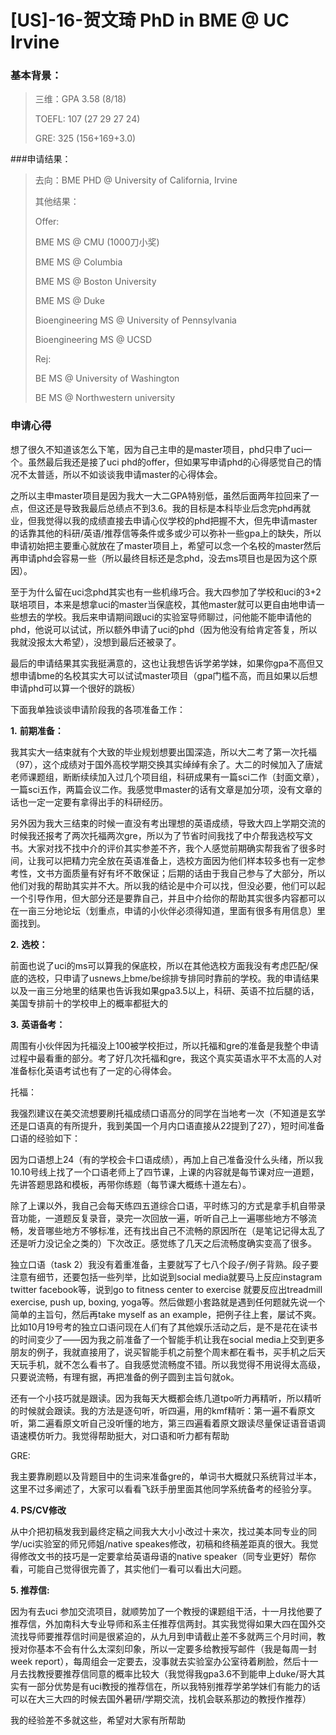 # [US]-16-贺文琦 PhD in BME @ UC Irvine

### 基本背景：

> 三维：GPA 3.58 (8/18)
>
> TOEFL: 107 (27 29 27 24)
>
> GRE: 325 (156+169+3.0)

###申请结果：

> 去向：BME PHD @ University of California, Irvine
>
> 其他结果：
>
> Offer:
>
> BME MS @ CMU (1000刀小奖)
>
> BME MS @ Columbia 
>
> BME MS @ Boston University
>
> BME MS @ Duke
>
> Bioengineering MS @ University of Pennsylvania 
>
> Bioengineering MS @ UCSD
>
> Rej:
>
> BE MS @ University of Washington 
>
> BE MS @ Northwestern university
>

### 申请心得

想了很久不知道该怎么下笔，因为自己主申的是master项目，phd只申了uci一个。虽然最后我还是接了uci phd的offer，但如果写申请phd的心得感觉自己的情况不太普适，所以不如谈谈我申请master的心得体会。

之所以主申master项目是因为我大一大二GPA特别低，虽然后面两年拉回来了一点，但这还是导致我最后总绩点不到3.6。我的目标是本科毕业后念完phd再就业，但我觉得以我的成绩直接去申请心仪学校的phd把握不大，但先申请master的话靠其他的科研/英语/推荐信等条件或多或少可以弥补一些gpa上的缺失，所以申请初始把主要重心就放在了master项目上，希望可以念一个名校的master然后再申请phd会容易一些（所以最终目标还是念phd，没去ms项目也是因为这个原因）。

至于为什么留在uci念phd其实也有一些机缘巧合。我大四参加了学校和uci的3+2联培项目，本来是想拿uci的master当保底校，其他master就可以更自由地申请一些想去的学校。我后来申请期间跟uci的实验室导师聊过，问他能不能申请他的phd，他说可以试试，所以额外申请了uci的phd（因为他没有给肯定答复，所以我就没报太大希望），没想到最后还被录了。

最后的申请结果其实我挺满意的，这也让我想告诉学弟学妹，如果你gpa不高但又想申请bme的名校其实大可以试试master项目（gpa门槛不高，而且如果以后想申请phd可以算一个很好的跳板）

下面我单独谈谈申请阶段我的各项准备工作：

**1.**   **前期准备：**

我其实大一结束就有个大致的毕业规划想要出国深造，所以大二考了第一次托福（97），这个成绩对于国外高校学期交换其实绰绰有余了。大二的时候加入了唐斌老师课题组，断断续续加入过几个项目组，科研成果有一篇sci二作（封面文章），一篇sci五作，两篇会议二作。我感觉申master的话有文章是加分项，没有文章的话也一定一定要有拿得出手的科研经历。

另外因为我大三结束的时候一直没有考出理想的英语成绩，导致大四上学期交流的时候我还报考了两次托福两次gre，所以为了节省时间我找了中介帮我选校写文书。大家对找不找中介的评价其实参差不齐，我个人感觉前期确实帮我省了很多时间，让我可以把精力完全放在英语准备上，选校方面因为他们样本较多也有一定参考性，文书方面质量有好有坏不敢保证；后期的话由于我自己参与了大部分，所以他们对我的帮助其实并不大。所以我的结论是中介可以找，但没必要，他们可以起一个引导作用，但大部分还是要靠自己，并且中介给你的帮助其实很多内容都可以在一亩三分地论坛（划重点，申请的小伙伴必须得知道，里面有很多有用信息）里面找到。

**2.**   **选校：**

前面也说了uci的ms可以算我的保底校，所以在其他选校方面我没有考虑匹配/保底的选校，只申请了usnews上bme/be综排专排同时靠前的学校。我的申请结果以及一亩三分地里的结果也告诉我如果gpa3.5以上，科研、英语不拉后腿的话，美国专排前十的学校申上的概率都挺大的

**3.**   **英语备考：**

周围有小伙伴因为托福没上100被学校拒过，所以托福和gre的准备是我整个申请过程中最看重的部分。考了好几次托福和gre，我这个真实英语水平不太高的人对准备标化英语考试也有了一定的心得体会。

托福：

我强烈建议在美交流想要刷托福成绩口语高分的同学在当地考一次（不知道是玄学还是口语真的有所提升，我到美国一个月内口语直接从22提到了27），短时间准备口语的经验如下：

因为口语想上24（有的学校会卡口语成绩），再加上自己准备没什么头绪，所以我10.10号线上找了一个口语老师上了四节课，上课的内容就是每节课对应一道题，先讲答题思路和模板，再带你练题（每节课大概练十道左右）。

 除了上课以外，我自己会每天练四五道综合口语，平时练习的方式是拿手机自带录音功能，一道题反复录音，录完一次回放一遍，听听自己上一遍哪些地方不够流畅，发音哪些地方不够标准，还有找出自己不流畅的原因所在（是笔记记得太乱了还是听力没记全之类的）下次改正。感觉练了几天之后流畅度确实变高了很多。


 独立口语（task 2）我没有着重准备，主要就写了七八个段子/例子背熟。段子要注意有细节，还要包括一些列举，比如说到social media就要马上反应instagram twitter facebook等，说到go to fitness center to exercise 就要反应出treadmill exercise, push up, boxing, yoga等。然后做题小套路就是遇到任何题就先说一个简单的主旨句，然后再take myself as an example，把例子往上套，屡试不爽。比如10月19号考的独立口语问现在人们有了其他娱乐活动之后，是不是花在读书的时间变少了——因为我之前准备了一个智能手机让我在social media上交到更多朋友的例子，我就直接用了，说买智能手机之前整个周末都在看书，买手机之后天天玩手机，就不怎么看书了。自我感觉流畅度不错。所以我觉得不用说得太高级，只要说流畅，有理有据，再把准备的例子圆到主旨句就ok。

 还有一个小技巧就是跟读。因为我每天大概都会练几道tpo听力再精听，所以精听的时候就会跟读。我的方法是逐句听，听四遍，用的kmf精听：第一遍不看原文听，第二遍看原文听自己没听懂的地方，第三四遍看着原文跟读尽量保证语音语调语速模仿听力。我觉得帮助挺大，对口语和听力都有帮助

GRE:

我主要靠刷题以及背题目中的生词来准备gre的，单词书大概就只系统背过半本，这里不过多阐述了，大家可以看看飞跃手册里面其他同学系统备考的经验分享。

**4. PS/CV修改**

从中介把初稿发我到最终定稿之间我大大小小改过十来次，找过美本同专业的同学/uci实验室的师兄师姐/native speakes修改，初稿和终稿差距真的很大。我觉得修改文书的技巧是一定要拿给英语母语的native speaker（同专业更好）帮你看，可能自己觉得很完善了，其实他们一看可以看出大问题。

**5. 推荐信:**

因为有去uci 参加交流项目，就顺势加了一个教授的课题组干活，十一月找他要了推荐信，外加南科大专业导师和系主任推荐信两封。其实我觉得如果大四在国外交流找导师要推荐信时间是很紧迫的，从九月到申请截止差不多就两三个月时间，教授对你基本不会有什么太深刻印象，所以一定要多给教授写邮件（我是每周一封week report），每周组会一定要去，没事就去实验室办公室待着刷脸，然后十一月去找教授要推荐信同意的概率比较大（我觉得我gpa3.6不到能申上duke/哥大其实有一部分优势是有uci教授的推荐信在，所以我特别推荐学弟学妹们有能力的话可以在大三大四的时候去国外暑研/学期交流，找机会联系那边的教授作推荐）

 

我的经验差不多就这些，希望对大家有所帮助

 

 

 

 